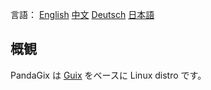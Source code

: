 言語：
[English](https://pandagix.github.io/index)
[中文](https://pandagix.github.io/index_zh)
[Deutsch](https://pandagix.github.io/index_de)
[日本語](https://pandagix.github.io/index_jp)

## 概観

PandaGix は [Guix](https://guix.gnu.org/en) をベースに Linux distro です。


